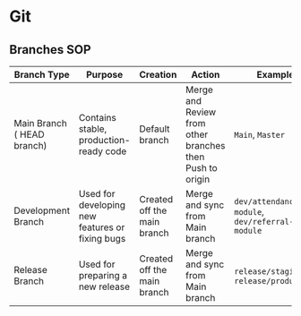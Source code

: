 # Git

## Branches SOP

| Branch Type | Purpose | Creation | Action | Example |
| --- | --- | --- | --- | --- |
| Main Branch <br>( HEAD branch)| Contains stable, production-ready code | Default branch | Merge and Review from other branches then Push to origin | `Main`, `Master`
| Development Branch | Used for developing new features or fixing bugs | Created off the main branch | Merge and sync from Main branch | `dev/attendance-module`, `dev/referral-module`
| Release Branch | Used for preparing a new release | Created off the main branch | Merge and sync from Main branch | `release/staging`, `release/production`
